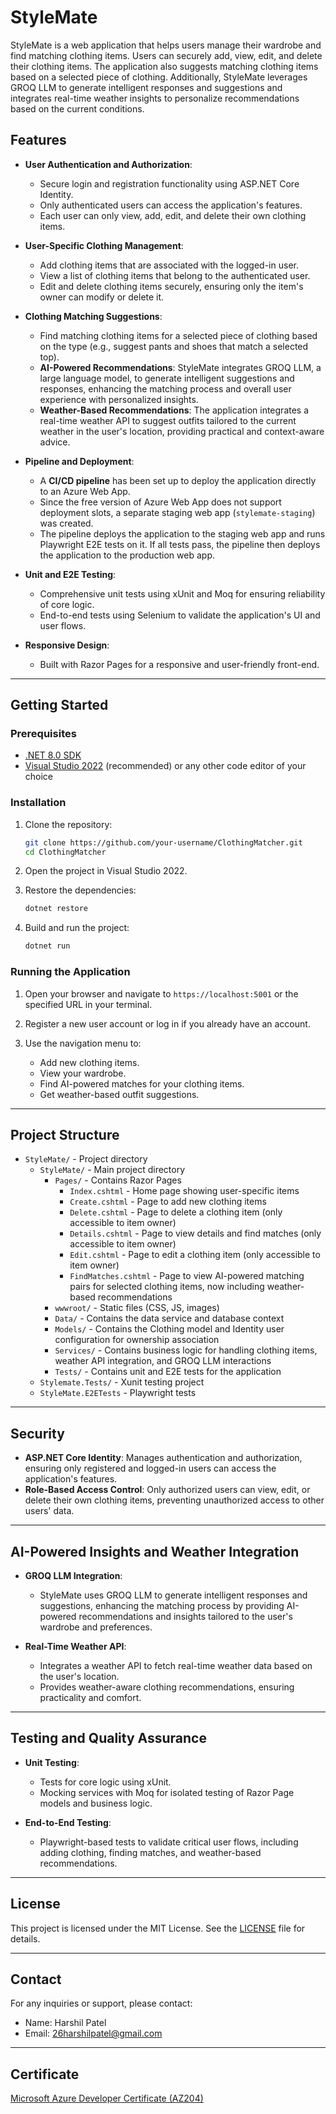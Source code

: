 # StyleMate

StyleMate is a web application that helps users manage their wardrobe and find matching clothing items. Users can securely add, view, edit, and delete their clothing items. The application also suggests matching clothing items based on a selected piece of clothing. Additionally, StyleMate leverages GROQ LLM to generate intelligent responses and suggestions and integrates real-time weather insights to personalize recommendations based on the current conditions.

## Features

- **User Authentication and Authorization**:
  - Secure login and registration functionality using ASP.NET Core Identity.
  - Only authenticated users can access the application's features.
  - Each user can only view, add, edit, and delete their own clothing items.

- **User-Specific Clothing Management**:
  - Add clothing items that are associated with the logged-in user.
  - View a list of clothing items that belong to the authenticated user.
  - Edit and delete clothing items securely, ensuring only the item's owner can modify or delete it.

- **Clothing Matching Suggestions**:
  - Find matching clothing items for a selected piece of clothing based on the type (e.g., suggest pants and shoes that match a selected top).
  - **AI-Powered Recommendations**: StyleMate integrates GROQ LLM, a large language model, to generate intelligent suggestions and responses, enhancing the matching process and overall user experience with personalized insights.
  - **Weather-Based Recommendations**: The application integrates a real-time weather API to suggest outfits tailored to the current weather in the user's location, providing practical and context-aware advice.
 
- **Pipeline and Deployment**:
  - A **CI/CD pipeline** has been set up to deploy the application directly to an Azure Web App.
  - Since the free version of Azure Web App does not support deployment slots, a separate staging web app (`stylemate-staging`) was created.
  - The pipeline deploys the application to the staging web app and runs Playwright E2E tests on it. If all tests pass, the pipeline then deploys the application to the production web app.

- **Unit and E2E Testing**:
  - Comprehensive unit tests using xUnit and Moq for ensuring reliability of core logic.
  - End-to-end tests using Selenium to validate the application's UI and user flows.

- **Responsive Design**:
  - Built with Razor Pages for a responsive and user-friendly front-end.

---

## Getting Started

### Prerequisites

- [.NET 8.0 SDK](https://dotnet.microsoft.com/download/dotnet/8.0)
- [Visual Studio 2022](https://visualstudio.microsoft.com/) (recommended) or any other code editor of your choice

### Installation

1. Clone the repository:
    ```bash
    git clone https://github.com/your-username/ClothingMatcher.git
    cd ClothingMatcher
    ```

2. Open the project in Visual Studio 2022.

3. Restore the dependencies:
    ```bash
    dotnet restore
    ```

4. Build and run the project:
    ```bash
    dotnet run
    ```

### Running the Application

1. Open your browser and navigate to `https://localhost:5001` or the specified URL in your terminal.

2. Register a new user account or log in if you already have an account.

3. Use the navigation menu to:
   - Add new clothing items.
   - View your wardrobe.
   - Find AI-powered matches for your clothing items.
   - Get weather-based outfit suggestions.

---

## Project Structure

- `StyleMate/` - Project directory
  - `StyleMate/` - Main project directory 
    - `Pages/` - Contains Razor Pages
      - `Index.cshtml` - Home page showing user-specific items
      - `Create.cshtml` - Page to add new clothing items
      - `Delete.cshtml` - Page to delete a clothing item (only accessible to item owner)
      - `Details.cshtml` - Page to view details and find matches (only accessible to item owner)
      - `Edit.cshtml` - Page to edit a clothing item (only accessible to item owner)
      - `FindMatches.cshtml` - Page to view AI-powered matching pairs for selected clothing items, now including weather-based recommendations
    - `wwwroot/` - Static files (CSS, JS, images)
    - `Data/` - Contains the data service and database context
    - `Models/` - Contains the Clothing model and Identity user configuration for ownership association
    - `Services/` - Contains business logic for handling clothing items, weather API integration, and GROQ LLM interactions
    - `Tests/` - Contains unit and E2E tests for the application
  - `Stylemate.Tests/` - Xunit testing project
  - `StyleMate.E2ETests` - Playwright tests
---

## Security

- **ASP.NET Core Identity**: Manages authentication and authorization, ensuring only registered and logged-in users can access the application's features.
- **Role-Based Access Control**: Only authorized users can view, edit, or delete their own clothing items, preventing unauthorized access to other users' data.

---

## AI-Powered Insights and Weather Integration

- **GROQ LLM Integration**:
  - StyleMate uses GROQ LLM to generate intelligent responses and suggestions, enhancing the matching process by providing AI-powered recommendations and insights tailored to the user's wardrobe and preferences.

- **Real-Time Weather API**:
  - Integrates a weather API to fetch real-time weather data based on the user's location.
  - Provides weather-aware clothing recommendations, ensuring practicality and comfort.

---

## Testing and Quality Assurance

- **Unit Testing**:
  - Tests for core logic using xUnit.
  - Mocking services with Moq for isolated testing of Razor Page models and business logic.

- **End-to-End Testing**:
  - Playwright-based tests to validate critical user flows, including adding clothing, finding matches, and weather-based recommendations.

---

## License

This project is licensed under the MIT License. See the [LICENSE](LICENSE) file for details.

---

## Contact

For any inquiries or support, please contact:

- Name: Harshil Patel
- Email: 26harshilpatel@gmail.com

---

## Certificate

[Microsoft Azure Developer Certificate (AZ204)](https://learn.microsoft.com/en-us/users/harshilpatel-1280/credentials/certification/azure-developer?tab=credentials-tab)
